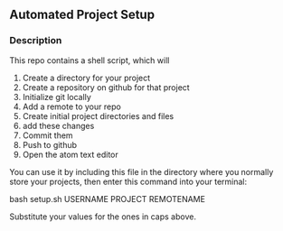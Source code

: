 ## Automated Project Setup

### Description

This repo contains a shell script, which will
1. Create a directory for your project
2. Create a repository on github for that project
3. Initialize git locally
4. Add a remote to your repo
5. Create initial project directories and files
6. add these changes
7. Commit them
8. Push to github
9. Open the atom text editor

You can use it by including this file in the directory where you normally store your projects, then enter this command into your terminal:

bash setup.sh USERNAME PROJECT REMOTENAME

Substitute your values for the ones in caps above. 
